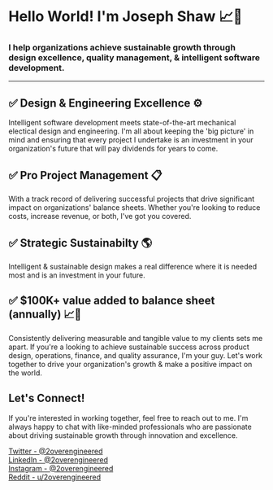 # Hello World! I'm Joseph Shaw 📈🚀  
### I help organizations achieve sustainable growth through design excellence, quality management, & intelligent software development.

---  

## ✅ Design & Engineering Excellence ⚙️
Intelligent software development meets state-of-the-art mechanical electical design and engineering. I'm all about keeping the 'big picture' in mind and ensuring that every project I undertake is an investment in your organization's future that will pay dividends for years to come.

## ✅ Pro Project Management 📋 
With a track record of delivering successful projects that drive significant impact on organizations' balance sheets. Whether you're looking to reduce costs, increase revenue, or both, I've got you covered.

## ✅ Strategic Sustainabilty 🌎  
Intelligent & sustainable design makes a real difference where it is needed most and is an investment in your future. 

## ✅ $100K+ value added to balance sheet (annually) 📈🚀
Consistently delivering measurable and tangible value to my clients sets me apart. If you're a looking to achieve sustainable success across product design, operations, finance, and quality assurance, I'm your guy. Let's work together to drive your organization's growth & make a positive impact on the world.

## Let's Connect!
If you're interested in working together, feel free to reach out to me. I'm always happy to chat with like-minded professionals who are passionate about driving sustainable growth through innovation and excellence.

[Twitter - @2overengineered](https://twitter.com/2overengineered)  
[LinkedIn - @2overengineered](https://www.linkedin.com/in/2overengineered/)  
[Instagram - @2overengineered](https://www.instagram.com/2overengineered/)  
[Reddit - u/2overengineered](https://www.reddit.com/user/2overengineered)  


<!--

LIBERTY & PROSPERITY

-->
